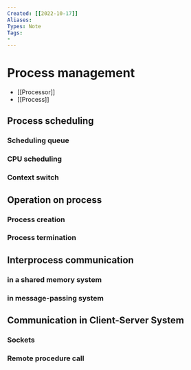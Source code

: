 ```yaml
---
Created: [[2022-10-17]]
Aliases: 
Types: Note
Tags: 
- 
---
```

# Process management
- [[Processor]]
- [[Process]]

## Process scheduling
### Scheduling queue
### CPU scheduling
### Context switch
## Operation on process
### Process creation
### Process termination
## Interprocess communication
### in a shared memory system
### in message-passing system
## Communication in Client-Server System
### Sockets
### Remote procedure call

